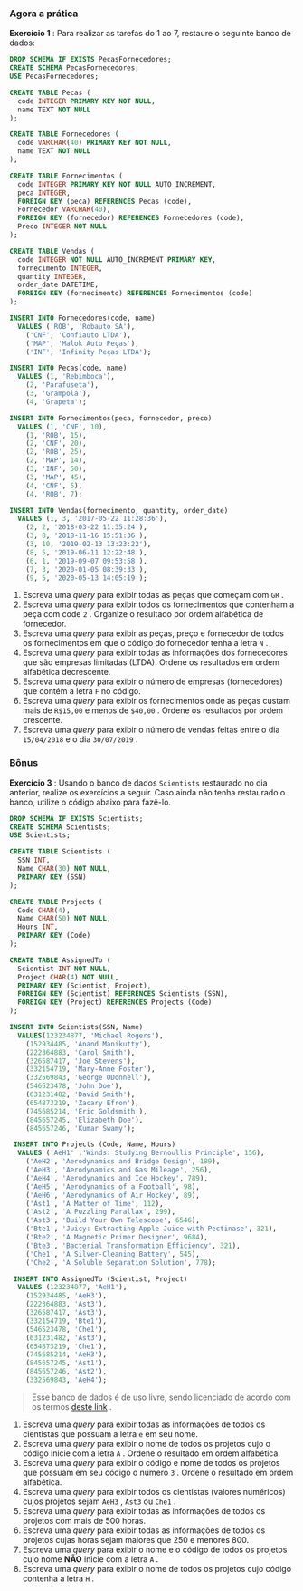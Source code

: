 ### Agora a prática

**Exercício 1** : Para realizar as tarefas do 1 ao 7, restaure o seguinte banco de dados:

```sql
DROP SCHEMA IF EXISTS PecasFornecedores;
CREATE SCHEMA PecasFornecedores;
USE PecasFornecedores;

CREATE TABLE Pecas (
  code INTEGER PRIMARY KEY NOT NULL,
  name TEXT NOT NULL
);

CREATE TABLE Fornecedores (
  code VARCHAR(40) PRIMARY KEY NOT NULL,
  name TEXT NOT NULL
);

CREATE TABLE Fornecimentos (
  code INTEGER PRIMARY KEY NOT NULL AUTO_INCREMENT,
  peca INTEGER,
  FOREIGN KEY (peca) REFERENCES Pecas (code),
  Fornecedor VARCHAR(40),
  FOREIGN KEY (fornecedor) REFERENCES Fornecedores (code),
  Preco INTEGER NOT NULL
);

CREATE TABLE Vendas (
  code INTEGER NOT NULL AUTO_INCREMENT PRIMARY KEY,
  fornecimento INTEGER,
  quantity INTEGER,
  order_date DATETIME,
  FOREIGN KEY (fornecimento) REFERENCES Fornecimentos (code)
);

INSERT INTO Fornecedores(code, name)
  VALUES ('ROB', 'Robauto SA'),
    ('CNF', 'Confiauto LTDA'),
    ('MAP', 'Malok Auto Peças'),
    ('INF', 'Infinity Peças LTDA');

INSERT INTO Pecas(code, name)
  VALUES (1, 'Rebimboca'),
    (2, 'Parafuseta'),
    (3, 'Grampola'),
    (4, 'Grapeta');

INSERT INTO Fornecimentos(peca, fornecedor, preco)
  VALUES (1, 'CNF', 10),
    (1, 'ROB', 15),
    (2, 'CNF', 20),
    (2, 'ROB', 25),
    (2, 'MAP', 14),
    (3, 'INF', 50),
    (3, 'MAP', 45),
    (4, 'CNF', 5),
    (4, 'ROB', 7);

INSERT INTO Vendas(fornecimento, quantity, order_date)
  VALUES (1, 3, '2017-05-22 11:28:36'),
    (2, 2, '2018-03-22 11:35:24'),
    (3, 8, '2018-11-16 15:51:36'),
    (3, 10, '2019-02-13 13:23:22'),
    (8, 5, '2019-06-11 12:22:48'),
    (6, 1, '2019-09-07 09:53:58'),
    (7, 3, '2020-01-05 08:39:33'),
    (9, 5, '2020-05-13 14:05:19');
```

1.  Escreva uma _query_ para exibir todas as peças que começam com `GR` .
2.  Escreva uma _query_ para exibir todos os fornecimentos que contenham a peça com code `2` . Organize o resultado por ordem alfabética de fornecedor.
3.  Escreva uma _query_ para exibir as peças, preço e fornecedor de todos os fornecimentos em que o código do fornecedor tenha a letra `N` .
4.  Escreva uma _query_ para exibir todas as informações dos fornecedores que são empresas limitadas (LTDA). Ordene os resultados em ordem alfabética decrescente.
5.  Escreva uma _query_ para exibir o número de empresas (fornecedores) que contém a letra `F` no código.
6.  Escreva uma _query_ para exibir os fornecimentos onde as peças custam mais de `R$15,00` e menos de `$40,00` . Ordene os resultados por ordem crescente.
7.  Escreva uma _query_ para exibir o número de vendas feitas entre o dia `15/04/2018` e o dia `30/07/2019` .

### Bônus

**Exercício 3** : Usando o banco de dados `Scientists` restaurado no dia anterior, realize os exercícios a seguir. Caso ainda não tenha restaurado o banco, utilize o código abaixo para fazê-lo.

```sql
DROP SCHEMA IF EXISTS Scientists;
CREATE SCHEMA Scientists;
USE Scientists;

CREATE TABLE Scientists (
  SSN INT,
  Name CHAR(30) NOT NULL,
  PRIMARY KEY (SSN)
);

CREATE TABLE Projects (
  Code CHAR(4),
  Name CHAR(50) NOT NULL,
  Hours INT,
  PRIMARY KEY (Code)
);

CREATE TABLE AssignedTo (
  Scientist INT NOT NULL,
  Project CHAR(4) NOT NULL,
  PRIMARY KEY (Scientist, Project),
  FOREIGN KEY (Scientist) REFERENCES Scientists (SSN),
  FOREIGN KEY (Project) REFERENCES Projects (Code)
);

INSERT INTO Scientists(SSN, Name)
  VALUES(123234877, 'Michael Rogers'),
    (152934485, 'Anand Manikutty'),
    (222364883, 'Carol Smith'),
    (326587417, 'Joe Stevens'),
    (332154719, 'Mary-Anne Foster'),
    (332569843, 'George ODonnell'),
    (546523478, 'John Doe'),
    (631231482, 'David Smith'),
    (654873219, 'Zacary Efron'),
    (745685214, 'Eric Goldsmith'),
    (845657245, 'Elizabeth Doe'),
    (845657246, 'Kumar Swamy');

 INSERT INTO Projects (Code, Name, Hours)
  VALUES ('AeH1' ,'Winds: Studying Bernoullis Principle', 156),
    ('AeH2', 'Aerodynamics and Bridge Design', 189),
    ('AeH3', 'Aerodynamics and Gas Mileage', 256),
    ('AeH4', 'Aerodynamics and Ice Hockey', 789),
    ('AeH5', 'Aerodynamics of a Football', 98),
    ('AeH6', 'Aerodynamics of Air Hockey', 89),
    ('Ast1', 'A Matter of Time', 112),
    ('Ast2', 'A Puzzling Parallax', 299),
    ('Ast3', 'Build Your Own Telescope', 6546),
    ('Bte1', 'Juicy: Extracting Apple Juice with Pectinase', 321),
    ('Bte2', 'A Magnetic Primer Designer', 9684),
    ('Bte3', 'Bacterial Transformation Efficiency', 321),
    ('Che1', 'A Silver-Cleaning Battery', 545),
    ('Che2', 'A Soluble Separation Solution', 778);

 INSERT INTO AssignedTo (Scientist, Project)
  VALUES (123234877, 'AeH1'),
    (152934485, 'AeH3'),
    (222364883, 'Ast3'),
    (326587417, 'Ast3'),
    (332154719, 'Bte1'),
    (546523478, 'Che1'),
    (631231482, 'Ast3'),
    (654873219, 'Che1'),
    (745685214, 'AeH3'),
    (845657245, 'Ast1'),
    (845657246, 'Ast2'),
    (332569843, 'AeH4');
```

> Esse banco de dados é de uso livre, sendo licenciado de acordo com os termos [deste link](https://creativecommons.org/licenses/by-sa/3.0/) .

1.  Escreva uma _query_ para exibir todas as informações de todos os cientistas que possuam a letra `e` em seu nome.
2.  Escreva uma _query_ para exibir o nome de todos os projetos cujo o código inicie com a letra `A` . Ordene o resultado em ordem alfabética.
3.  Escreva uma _query_ para exibir o código e nome de todos os projetos que possuam em seu código o número `3` . Ordene o resultado em ordem alfabética.
4.  Escreva uma _query_ para exibir todos os cientistas (valores numéricos) cujos projetos sejam `AeH3` , `Ast3` ou `Che1` .
5.  Escreva uma _query_ para exibir todas as informações de todos os projetos com mais de 500 horas.
6.  Escreva uma _query_ para exibir todas as informações de todos os projetos cujas horas sejam maiores que 250 e menores 800.
7.  Escreva uma _query_ para exibir o nome e o código de todos os projetos cujo nome **NÃO** inicie com a letra `A` .
8.  Escreva uma _query_ para exibir o nome de todos os projetos cujo código contenha a letra `H` .
